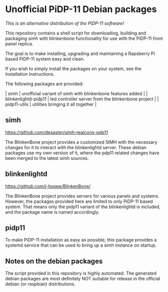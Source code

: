 # Unofficial PiDP-11 Debian packages

*This is an alternative distribution of the PiDP-11 software!*

This repository contains a shell script for downloading, building and
packaging simh with blinkenbone functionality for use with the PiDP-11 front
panel replica.

The goal is to make installing, upgrading and maintaining a Rapsberry Pi based
PiDP-11 system easy and clean.

If you wish to simply install the packages on your system, see the
Installation Instructions.

The following packages are provided:

| simh                  | unofficial variant of simh with blinkenbone features added |
| blinkenlightd-pidp11  | led controller server from the blinkenbone project         |
| pidp11-utils          | utilities bringing it all together                         |

## simh

https://github.com/desaster/simh-realcons-pdp11

The BlinkenBone project provides a customized SIMH with the necessary changes
for it to interact with the blinkenlightd server. These debian packages use my
own version of it, where the pdp11 related changes have been merged to the
latest simh sources.

## blinkenlightd

https://github.com/j-hoppe/BlinkenBone/

The BlinkenBone project provides servers for various panels and systems.
However, the packages provided here are limited to only PiDP-11 based system.
That means only the pidp11 variant of the blinkenlightd is included, and the
package name is named accordingly.

## pidp11

To make PiDP-11 installation as easy as possible, this package provides a
systemd service that can be used to bring up a simh instance on startup.

## Notes on the debian packages

The script provided in this repository is highly automated. The generated
debian packages are most definitely NOT suitable for release in the official
debian (or raspbian) distributions.
